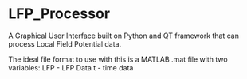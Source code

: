 # LFP_Processor
A Graphical User Interface built on Python and QT framework that can process Local Field Potential data.

The ideal file format to use with this is a MATLAB .mat file with two variables:
LFP - LFP Data
t - time data
